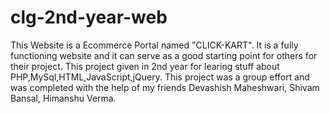 # clg-2nd-year-web
This Website is a Ecommerce Portal named "CLICK-KART". It is a fully functioning website and it can serve as a good starting point for others for their project. This project given in 2nd year for learing stuff about PHP,MySql,HTML,JavaScript,jQuery. This project was a group effort and was completed with the help of my friends Devashish Maheshwari, Shivam Bansal, Himanshu Verma.
